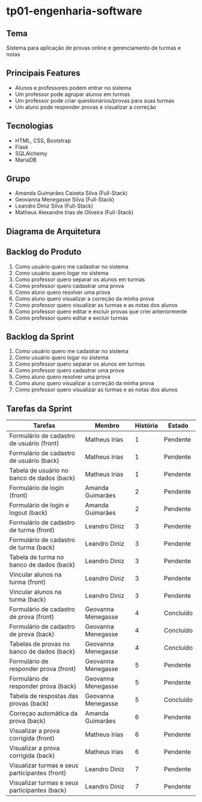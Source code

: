 # tp01-engenharia-software

## Tema  
Sistema para aplicação de provas online e gerenciamento de turmas e notas  

## Principais Features  
* Alunos e professores podem entrar no sistema 
* Um professor pode agrupar alunos em turmas  
* Um professor pode criar questionários/provas para suas turmas  
* Um aluno pode responder provas e visualizar a correção

## Tecnologias  
* HTML, CSS, Bootstrap
* Flask  
* SQLAlchemy
* MariaDB

## Grupo
* Amanda Guimarães Caixeta Silva (Full-Stack)  
* Geovanna Menegasse Silva (Full-Stack)  
* Leandro Diniz Silva (Full-Stack)  
* Matheus Alexandre Irias de Oliveira (Full-Stack)

## Diagrama de Arquitetura  


## Backlog do Produto
1. Como usuário quero me cadastrar no sistema
2. Como usuário quero logar no sistema
3. Como professor quero separar os alunos em turmas
4. Como professor quero cadastrar uma prova
5. Como aluno quero resolver uma prova
6. Como aluno quero visualizar a correção da minha prova
7. Como professor quero visualizar as turmas e as notas dos alunos
8. Como professor quero editar e excluir provas que criei anteriormente
9. Como professor quero editar e excluir turmas

## Backlog da Sprint
1. Como usuário quero me cadastrar no sistema
2. Como usuário quero logar no sistema
3. Como professor quero separar os alunos em turmas
4. Como professor quero cadastrar uma prova
5. Como aluno quero resolver uma prova
6. Como aluno quero visualizar a correção da minha prova
7. Como professor quero visualizar as turmas e as notas dos alunos

## Tarefas da Sprint

|Tarefas                                           |Membro            |História    |Estado        |
|------------------------------------------------- |------------------|------------|--------------|
| Formulário de cadastro de usuário      (front)   |Matheus Irias     |     1      |   Pendente   |
| Formulário de cadastro de usuário       (back)   |Matheus Irias     |     1      |   Pendente   |
| Tabela de usuário no banco de dados     (back)   |Matheus Irias     |     1      |   Pendente   |
| Formulário de login                    (front)   |Amanda Guimarães  |     2      |   Pendente   |
| Formulário de login e logout            (back)   |Amanda Guimarães  |     2      |   Pendente   |
| Formulário de cadastro de turma        (front)   |Leandro Diniz     |     3      |   Pendente   |
| Formulário de cadastro de turma         (back)   |Leandro Diniz     |     3      |   Pendente   |
| Tabela de turma no banco de dados       (back)   |Leandro Diniz     |     3      |   Pendente   |
| Vincular alunos na turma               (front)   |Leandro Diniz     |     3      |   Pendente   |
| Vincular alunos na turma                (back)   |Leandro Diniz     |     3      |   Pendente   |
| Formulário de cadastro de prova        (front)   |Geovanna Menegasse|     4      |   Concluído  |
| Formulário de cadastro de prova         (back)   |Geovanna Menegasse|     4      |   Concluído  |
| Tabelas de provas no banco de dados     (back)   |Geovanna Menegasse|     4      |   Concluído  |
| Formulário de responder prova          (front)   |Geovanna Menegasse|     5      |   Pendente   |
| Formulário de responder prova           (back)   |Geovanna Menegasse|     5      |   Pendente   |
| Tabela de respostas das provas          (back)   |Geovanna Menegasse|     5      |   Concluído  |
| Correçao automática da prova            (back)   |Amanda Guimarães  |     6      |   Pendente   |
| Visualizar a prova corrigida           (front)   |Matheus Irias     |     6      |   Pendente   |
| Visualizar a prova corrigida            (back)   |Matheus Irias     |     6      |   Pendente   |
| Visualizar turmas e seus participantes (front)   |Leandro Diniz     |     7      |   Pendente   |
| Visualizar turmas e seus participantes  (back)   |Leandro Diniz     |     7      |   Pendente   |
